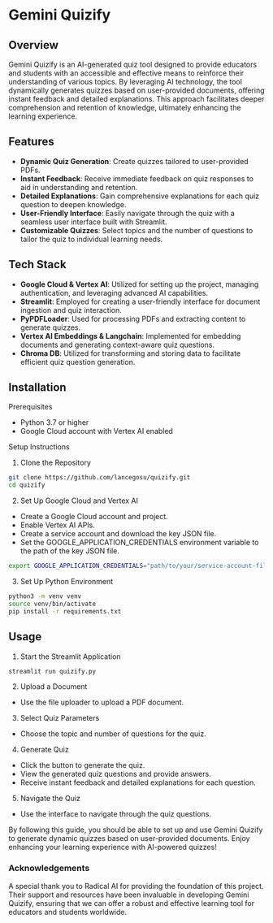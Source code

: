 # Gemini Quizify

## Overview
Gemini Quizify is an AI-generated quiz tool designed to provide educators and students with an accessible and effective means to reinforce their understanding of various topics. By leveraging AI technology, the tool dynamically generates quizzes based on user-provided documents, offering instant feedback and detailed explanations. This approach facilitates deeper comprehension and retention of knowledge, ultimately enhancing the learning experience.

## Features
- **Dynamic Quiz Generation**: Create quizzes tailored to user-provided PDFs.
- **Instant Feedback**: Receive immediate feedback on quiz responses to aid in understanding and retention.
- **Detailed Explanations**: Gain comprehensive explanations for each quiz question to deepen knowledge.
- **User-Friendly Interface**: Easily navigate through the quiz with a seamless user interface built with Streamlit.
- **Customizable Quizzes**: Select topics and the number of questions to tailor the quiz to individual learning needs.

## Tech Stack
- **Google Cloud & Vertex AI**: Utilized for setting up the project, managing authentication, and leveraging advanced AI capabilities.
- **Streamlit**: Employed for creating a user-friendly interface for document ingestion and quiz interaction.
- **PyPDFLoader**: Used for processing PDFs and extracting content to generate quizzes.
- **Vertex AI Embeddings & Langchain**: Implemented for embedding documents and generating context-aware quiz questions.
- **Chroma DB**: Utilized for transforming and storing data to facilitate efficient quiz question generation.

## Installation
Prerequisites
- Python 3.7 or higher
- Google Cloud account with Vertex AI enabled

Setup Instructions
1. Clone the Repository
```bash
git clone https://github.com/lancegosu/quizify.git
cd quizify
```

2. Set Up Google Cloud and Vertex AI
- Create a Google Cloud account and project.
- Enable Vertex AI APIs.
- Create a service account and download the key JSON file.
- Set the GOOGLE_APPLICATION_CREDENTIALS environment variable to the path of the key JSON file.
```bash
export GOOGLE_APPLICATION_CREDENTIALS="path/to/your/service-account-file.json"
```

3. Set Up Python Environment

```bash
python3 -m venv venv
source venv/bin/activate
pip install -r requirements.txt
```

## Usage
1. Start the Streamlit Application
```bash
streamlit run quizify.py
```

2. Upload a Document
- Use the file uploader to upload a PDF document.

3. Select Quiz Parameters
- Choose the topic and number of questions for the quiz.

4. Generate Quiz
- Click the button to generate the quiz.
- View the generated quiz questions and provide answers.
- Receive instant feedback and detailed explanations for each question.

5. Navigate the Quiz
- Use the interface to navigate through the quiz questions.

By following this guide, you should be able to set up and use Gemini Quizify to generate dynamic quizzes based on user-provided documents. Enjoy enhancing your learning experience with AI-powered quizzes!

### Acknowledgements
A special thank you to Radical AI for providing the foundation of this project. Their support and resources have been invaluable in developing Gemini Quizify, ensuring that we can offer a robust and effective learning tool for educators and students worldwide.
